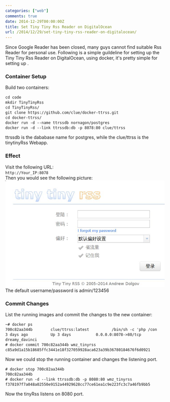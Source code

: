 ```yaml
---
categories: ["web"]
comments: true
date: 2014-12-29T00:00:00Z
title: Set Tiny Tiny Rss Reader on DigitalOcean
url: /2014/12/29/set-tiny-tiny-rss-reader-on-digitalocean/
---
```


Since Google Reader has been closed, many guys cannot find suitable Rss Reader for personal use. Following is a simple guildeline for setting up the Tiny Tiny Rss Reader on DigitalOcean, using docker, it's pretty simple for setting up .     
### Container Setup
Build two containers:    

```
cd code
mkdir TinyTinyRss
cd TinyTinyRss/
git clone https://github.com/clue/docker-ttrss.git
cd docker-ttrss/
docker run -d --name ttrssdb nornagon/postgres
docker run -d --link ttrssdb:db -p 8078:80 clue/ttrss

```
ttrssdb is the dababase name for postgres, while the clue/ttrss is the tinytinyRss Webapp.      
### Effect
Visit the following URL:    
`http://Your_IP:8078`    
Then you would see the following picture:    
![/images/tinytinyrss.jpg](/images/tinytinyrss.jpg)    
The default username/password is admin/123456

### Commit Changes
List the running images and commit the changes to the new container:     

```
~# docker ps
700c82aa344b        clue/ttrss:latest          /bin/sh -c 'php /con   3 days ago          Up 3 days           0.0.0.0:8078->80/tcp                                             dreamy_davinci 
# docker commit 700c82aa344b wmz_tinyrss
c85a9d1a15b18685ffc3441e18f327059928aca623a39b36780184676f6d0921

```
Now we could stop the running container and changes the listening port.    

```
# docker stop 700c82aa344b
700c82aa344b
# docker run -d --link ttrssdb:db -p 8080:80 wmz_tinyrss
f378197f7a048a02550e9152a44929628cc77ce61ea1c9e223fc3c7a46fb9bb5

```
Now the tinyRss listens on 8080 port.    
